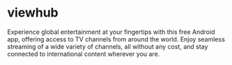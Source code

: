 # viewhub
Experience global entertainment at your fingertips with this free Android app, offering access to TV channels from around the world. Enjoy seamless streaming of a wide variety of channels, all without any cost, and stay connected to international content wherever you are.
